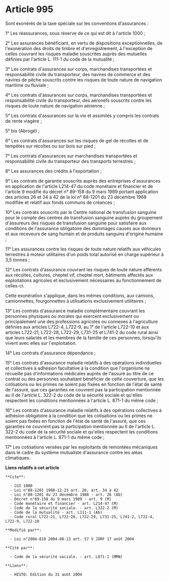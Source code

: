 # Article 995

Sont exonérés de la taxe spéciale sur les conventions d'assurances :

1° Les réassurances, sous réserve de ce qui est dit à l'article 1000 ;

2° Les assurances bénéficiant, en vertu de dispositions exceptionnelles, de l'exonération des droits de timbre et
d'enregistrement, à l'exception de celles couvrant les risques maladie souscrites auprès des mutuelles définies par l'article
L. 111-1 du code de la mutualité ;

3° Les contrats d'assurances sur corps, marchandises transportées et responsabilité civile du transporteur, des navires de
commerce et des navires de pêche souscrits contre les risques de toute nature de navigation maritime ou fluviale ;

4° Les contrats d'assurances sur corps, marchandises transportées et responsabilité civile du transporteur, des aéronefs
souscrits contre les risques de toute nature de navigation aérienne ;

5° Les contrats d'assurances sur la vie et assimilés y compris les contrats de rente viagère ;

5° bis (Abrogé) ;

6° Les contrats d'assurances sur les risques de gel de récoltes et de tempêtes sur récoltes ou sur bois sur pied ;

7° Les contrats d'assurances sur marchandises transportées et responsabilité civile du transporteur des transports
terrestres ;

8° Les assurances des crédits à l'exportation ;

9° Les contrats de garantie souscrits auprès des entreprises d'assurances en application de l'article L214-47 du code
monétaire et financier et de l'article 9 modifié du décret n° 89-158 du 9 mars 1989 portant application des articles 26 et 34
à 42 de la loi n° 88-1201 du 23 décembre 1988 modifiée et relatif aux fonds communs de créances ;

10° Les contrats souscrits par le Centre national de transfusion sanguine pour le compte des centres de transfusion sanguine
auprès du groupement d'assureurs des risques de transfusion sanguine pour satisfaire aux conditions de l'assurance
obligatoire des dommages causés aux donneurs et aux receveurs de sang humain et de produits sanguins d'origine humaine ;

11° Les assurances contre les risques de toute nature relatifs aux véhicules terrestres à moteur utilitaires d'un poids total
autorisé en charge supérieur à 3,5 tonnes ;

12° Les contrats d'assurance couvrant les risques de toute nature afférents aux récoltes, cultures, cheptel vif, cheptel
mort, bâtiments affectés aux exploitations agricoles et exclusivement nécessaires au fonctionnement de celles-ci.

Cette exonération s'applique, dans les mêmes conditions, aux camions, camionnettes, fourgonnettes à utilisations
exclusivement utilitaires ;

13° Les contrats d'assurance maladie complémentaire couvrant les personnes physiques ou morales qui exercent exclusivement ou
principalement une des professions agricoles ou connexes à l'agriculture définies aux articles L722-4, L722-9, au 1° de
l'article L722-10 et aux articles L722-21, L722-28, L722-29, L731-25 et L741-2 du code rural ainsi que leurs salariés et les
membres de la famille de ces personnes, lorsqu'ils vivent avec elles sur l'exploitation.

14° Les contrats d'assurance dépendance ;

15° Les contrats d'assurance maladie relatifs à des opérations individuelles et collectives à adhésion facultative à la
condition que l'organisme ne recueille pas d'informations médicales auprès de l'assuré au titre de ce contrat ou des
personnes souhaitant bénéficier de cette couverture, que les cotisations ou les primes ne soient pas fixées en fonction de
l'état de santé de l'assuré, que ces garanties ne couvrent pas la participation mentionnée au II de l'article L. 322-2 du
code de la sécurité sociale et qu'elles respectent les conditions mentionnées à l'article L. 871-1 du même code ;

16° Les contrats d'assurance maladie relatifs à des opérations collectives à adhésion obligatoire à la condition que les
cotisations ou les primes ne soient pas fixées en fonction de l'état de santé de l'assuré, que ces garanties ne couvrent pas
la participation mentionnée au II de l'article L. 322-2 du code de la sécurité sociale et qu'elles respectent les conditions
mentionnées à l'article L. 871-1 du même code ;

17° Les cotisations versées par les exploitants de remontées mécaniques dans le cadre du système mutualiste d'assurance
contre les aléas climatiques.

**Liens relatifs à cet article**

	**Cite**:

	  - CGI 1000
	  - Loi n°88-1201 1988-12-23 art. 26, art. 34 à 42
	  - Loi n°88-1201 du 23 décembre 1988 - art. 26 (Ab)
	  - Décret n°89-158 du 9 mars 1989 - art. 9 (M)
	  - Code monétaire et financier - art. L214-47 (M)
	  - Code de la sécurité sociale. - art. L322-2 (M)
	  - Code de la mutualité - art. L111-1 (Ab)
	  - Code rural L722-21, L722-28, L722-29, L731-25, L741-2, L722-4, L722-9, L722-10

	**Modifié par**:

	  - Loi n°2004-810 2004-08-13 art. 57 V JORF 17 août 2004

	**Cité par**:

	  - Code de la sécurité sociale. - art. L871-1 (MMN)

	**Liens**:

	  - HISTO: Edition du 31 août 2004

